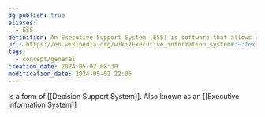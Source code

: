 ```yaml
---
dg-publish: true
aliases:
  - ESS
definition: An Executive Support System (ESS) is software that allows users to transform enterprise data into quickly accessible and executive-level reports, such as those used by billing, accounting and staffing departments. An ESS enhances decision making for executives.
url: https://en.wikipedia.org/wiki/Executive_information_system#:~:text=An%20executive%20information%20system%20(EIS,information%20relevant%20to%20organizational%20goals.
tags:
  - concept/general
creation_date: 2024-05-02 08:30
modification_date: 2024-05-02 22:05
---
```

Is a form of [[Decision Support System]].
Also known as an [[Executive Information System]]
